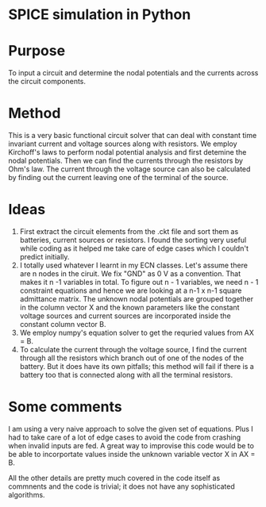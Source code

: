 # SPICE simulation in Python

# Purpose

To input a circuit and determine the nodal potentials and the currents across the circuit components.

# Method

This is a very basic functional circuit solver that can deal with constant time invariant current and voltage sources along with resistors.
We employ Kirchoff's laws to perform nodal potential analysis and first detemine the nodal potentials. 
Then we can find the currents through the resistors by Ohm's law. The current through the voltage source can also be calculated by finding out the current leaving one of the terminal of the source.

# Ideas
1. First extract the circuit elements from the .ckt file and sort them as batteries, current sources or resistors. I found the sorting very useful while coding as it helped me take care of edge cases which I couldn't predict initially.
1. I totally used whatever I learnt in my ECN classes. Let's assume there are n nodes in the ciruit. We fix "GND" as 0 V as a convention. That makes it n -1 variables in total. To figure out n - 1 variables, we need n - 1 constraint equations and hence we are looking at a n-1 x n-1 square admittance matrix. The unknown nodal potentials are grouped together in the column vector X  and the known parameters like the constant voltage sources and current sources are incorporated inside the constant column vector B.
2. We employ numpy's equation solver to get the requried values from AX = B.
3. To calculate the current through the voltage source, I find the current through all the resistors which branch out of one of the nodes of the battery. But it does have its own pitfalls; this method will fail if there is a battery too that is connected along with all the terminal resistors.

# Some comments 

I am using a very naive approach to solve the given set of equations. Plus I had to take care of a lot of edge cases to avoid the code from crashing when invalid inputs are fed. A great way to improvise this code would be to be able to incorportate values inside the unknown variable vector X in AX = B.

All the other details are pretty much covered in the code itself as commnents and the code is trivial; it does not have any sophisticated algorithms.


